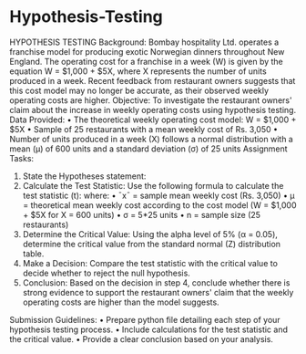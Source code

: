 # Hypothesis-Testing

HYPOTHESIS TESTING
Background:
Bombay hospitality Ltd. operates a franchise model for producing exotic Norwegian dinners throughout New England. The operating cost for a franchise in a week (W) is given by the equation W = $1,000 + $5X, where X represents the number of units produced in a week. Recent feedback from restaurant owners suggests that this cost model may no longer be accurate, as their observed weekly operating costs are higher.
Objective:
To investigate the restaurant owners' claim about the increase in weekly operating costs using hypothesis testing.
Data Provided:
•	The theoretical weekly operating cost model: W = $1,000 + $5X
•	Sample of 25 restaurants with a mean weekly cost of Rs. 3,050
•	Number of units produced in a week (X) follows a normal distribution with a mean (μ) of 600 units and a standard deviation (σ) of 25 units
Assignment Tasks:
1. State the Hypotheses statement:
2. Calculate the Test Statistic:
Use the following formula to calculate the test statistic (t):
where:
•	ˉxˉ = sample mean weekly cost (Rs. 3,050)
•	μ = theoretical mean weekly cost according to the cost model (W = $1,000 + $5X for X = 600 units)
•	σ = 5*25 units
•	n = sample size (25 restaurants)
3. Determine the Critical Value:
Using the alpha level of 5% (α = 0.05), determine the critical value from the standard normal (Z) distribution table.
4. Make a Decision:
Compare the test statistic with the critical value to decide whether to reject the null hypothesis.
5. Conclusion:
Based on the decision in step 4, conclude whether there is strong evidence to support the restaurant owners' claim that the weekly operating costs are higher than the model suggests.

Submission Guidelines:
•	Prepare python file detailing each step of your hypothesis testing process.
•	Include calculations for the test statistic and the critical value.
•	Provide a clear conclusion based on your analysis.

